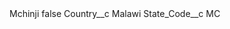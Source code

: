 <?xml version="1.0" encoding="UTF-8"?>
<CustomMetadata xmlns="http://soap.sforce.com/2006/04/metadata" xmlns:xsi="http://www.w3.org/2001/XMLSchema-instance" xmlns:xsd="http://www.w3.org/2001/XMLSchema">
    <label>Mchinji</label>
    <protected>false</protected>
    <values>
        <field>Country__c</field>
        <value xsi:type="xsd:string">Malawi</value>
    </values>
    <values>
        <field>State_Code__c</field>
        <value xsi:type="xsd:string">MC</value>
    </values>
</CustomMetadata>
